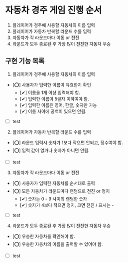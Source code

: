 # 자동차 경주 게임 진행 순서

1. 플레이어가 경주에 사용할 자동차의 이름 입력
2. 플레이어가 자동차 반복할 라운드 수를 입력
3. 자동차가 각 라운드마다 이동 or 전진
4. 라운드가 모두 종료된 후 가장 많이 전진한 자동차 우승

## 구현 기능 목록

1. 플레이어가 경주에 사용할 자동차의 이름 입력
- [⭕] 사용자가 입력한 이름이 유효한지 확인
  - [✔] 이름을 1개 이상 입력해야 함.
  - [✔] 입력한 이름이 5글자 이하여야 함.
  - [✔] 입력한 이름은 영어, 한글, 숫자만 가능
  - [✔] 이름 사이에 공백이 있으면 안됨.
- [ ] test

2. 플레이어가 자동차 반복할 라운드 수를 입력
- [⭕] 라운드 입력시 숫자가 1보다 작으면 안되고, 정수여야 함. 
- [⭕] 입력 값이 없거나 숫자가 아니면 안됨.
- [ ] test

3. 자동차가 각 라운드마다 이동 or 전진
- [⭕] 사용자가 입력한 자동차를 순서대로 출력
- [⭕] 모든 자동차가 라운드마다 랜덤으로 전진 or 정지
  - [✔] 숫자는 0 - 9 사이의 랜덤한 숫자
  - [✔] 숫자가 4보다 작으면 정지, 크면 전진 / 표시는 -
- [ ] test

4. 라운드가 모두 종료된 후 가장 많이 전진한 자동차 우승
- [⭕] 우승한 자동차를 확인해야 함.
- [⭕] 우승한 자동차의 이름을 출력할 수 있어야 함.
- [ ] test